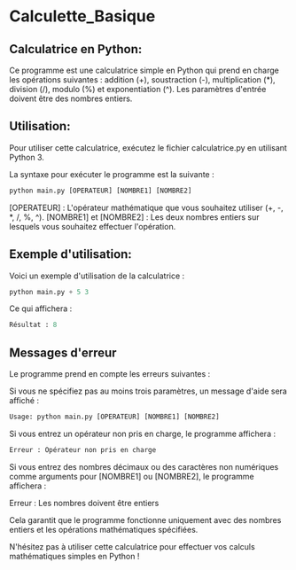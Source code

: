 # Calculette_Basique

## Calculatrice en Python:

Ce programme est une calculatrice simple en Python qui prend en charge les opérations suivantes : addition (+), soustraction (-), multiplication (*), division (/), modulo (%) et exponentiation (^). Les paramètres d'entrée doivent être des nombres entiers.

## Utilisation:

Pour utiliser cette calculatrice, exécutez le fichier calculatrice.py en utilisant Python 3.

La syntaxe pour exécuter le programme est la suivante :

```PYTHON
python main.py [OPERATEUR] [NOMBRE1] [NOMBRE2]
```

[OPERATEUR] : L'opérateur mathématique que vous souhaitez utiliser (+, -, *, /, %, ^).
[NOMBRE1] et [NOMBRE2] : Les deux nombres entiers sur lesquels vous souhaitez effectuer l'opération.

## Exemple d'utilisation:

Voici un exemple d'utilisation de la calculatrice :

```python 
python main.py + 5 3
```

Ce qui affichera :

```python
Résultat : 8
```

## Messages d'erreur
Le programme prend en compte les erreurs suivantes :

Si vous ne spécifiez pas au moins trois paramètres, un message d'aide sera affiché :

```python
Usage: python main.py [OPERATEUR] [NOMBRE1] [NOMBRE2]
```

Si vous entrez un opérateur non pris en charge, le programme affichera :


```python
Erreur : Opérateur non pris en charge
```

Si vous entrez des nombres décimaux ou des caractères non numériques comme arguments pour [NOMBRE1] ou [NOMBRE2], le programme affichera :

Erreur : Les nombres doivent être entiers

Cela garantit que le programme fonctionne uniquement avec des nombres entiers et les opérations mathématiques spécifiées.

N'hésitez pas à utiliser cette calculatrice pour effectuer vos calculs mathématiques simples en Python !
